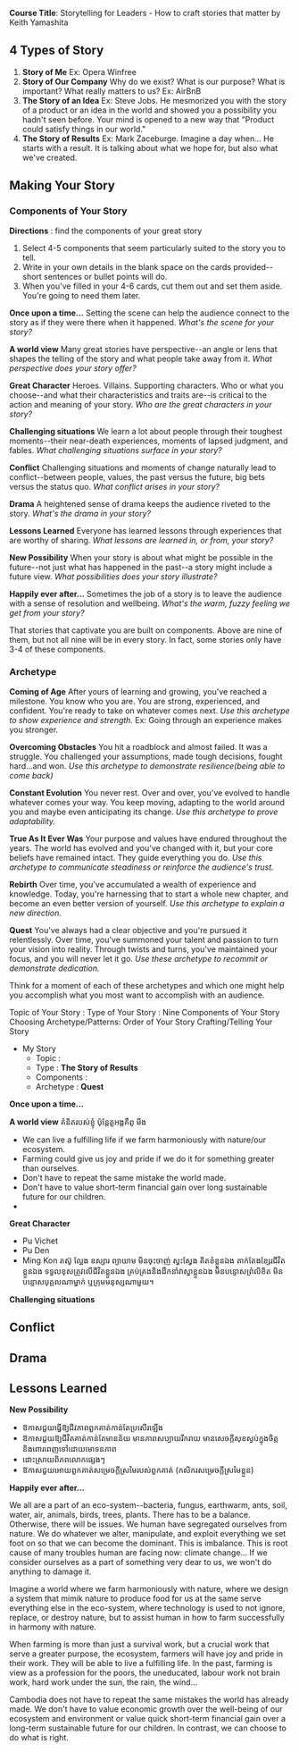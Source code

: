 **Course Title**: Storytelling for Leaders - How to craft stories that matter by Keith Yamashita

## 4 Types of Story
1. **Story of Me**
Ex: Opera Winfree
2. **Story of Our Company**
Why do we exist? 
What is our purpose?
What is important?
What really matters to us? 
Ex: AirBnB
3. **The Story of an Idea**
Ex: Steve Jobs. He mesmorized you with the story of a product or an idea in the world and showed you a possibility you hadn't seen before. Your mind is opened to a new way that "Product could satisfy things in our world." 
4.  **The Story of Results**
Ex: Mark Zaceburge.
Imagine a day when...
He starts with a result. It is talking about what we hope for, but also what we've created. 

## Making Your Story
### Components of Your Story
**Directions** : find the components of your great story
1. Select 4-5 components that seem particularly suited to the story you to tell.
2. Write in your own details in the blank space  on the cards provided--short sentences or bullet points will do. 
3. When you've filled in your 4-6 cards, cut them out and set them aside. You're going to need them later. 

**Once upon a time...**
Setting the scene can help the audience connect to the story as if they were there when it happened. *What's the scene for your story?*

**A world view**
Many great stories have perspective--an angle or lens that shapes the telling of the story and what people take away from it. *What perspective does your story offer?*

**Great Character**
Heroes. Villains. Supporting characters. Who or what you choose--and what their characteristics and traits are--is critical to the action and meaning of your story. *Who are the great characters in your story?*

**Challenging situations**
We learn a lot about people through their toughest moments--their near-death experiences, moments of lapsed judgment, and fables. *What challenging situations surface in your story?*

**Conflict**
Challenging situations and moments of change naturally lead to conflict--between people, values, the past versus the future, big bets versus the status quo. *What conflict arises in your story?*

**Drama**
A heightened sense of drama keeps the audience riveted to the story. *What's the drama in your story?*

**Lessons Learned**
Everyone has learned lessons through experiences that are worthy of sharing. *What lessons are learned in, or from, your story?*

**New Possibility**
When your story is about what might be possible in the future--not just what has happened in the past--a story might include a future view. *What possibilities does your story illustrate?*

**Happily ever after...**
Sometimes the job of a story is to leave the audience with a sense of resolution and wellbeing. *What's the warm, fuzzy feeling we get from your story?*

That stories that captivate you are built on components. Above are nine of them, but not all nine will be in every story. In fact, some stories only have 3-4 of these components.  

### Archetype
**Coming of Age**
After yours of learning and growing, you've reached a milestone. You know who you are. You are strong, experienced, and confident. You're ready to take on whatever comes next. *Use this archetype to show experience and strength.*
Ex: Going through an experience makes you stronger. 

**Overcoming Obstacles**
You hit a roadblock and almost failed. It was a struggle. You challenged your assumptions, made tough decisions, fought hard...and won. *Use this archetype to demonstrate resilience(being able to come back)*

**Constant Evolution**
You never rest. Over and over, you've evolved to handle whatever comes your way. You keep moving, adapting to the world around you and maybe even anticipating its change. *Use this archetype to prove adaptability.*

**True As It Ever Was**
Your purpose and values have endured throughout the years. The world has evolved and you've changed with it, but your core beliefs have remained intact. They guide everything you do. *Use this archetype to communicate steadiness or reinforce the audience's trust.*

**Rebirth**
Over time, you've accumulated a wealth of experience and knowledge. Today, you're harnessing that to start a whole new chapter, and become an even better version of yourself. *Use this archetype to explain a new direction.*

**Quest**
You've always had a clear objective and you're pursued it relentlessly. Over time, you've summoned your talent and passion to turn your vision into reality. Through twists and turns, you've maintained your focus, and you will never let it go. *Use these archetype to recommit or demonstrate dedication.*

Think for a moment of each of these archetypes and which one might help you accomplish what you most want to accomplish with an audience. 


Topic of Your Story : 
Type of Your Story : 
Nine Components of Your Story
Choosing Archetype/Patterns: 
Order of Your Story
Crafting/Telling Your Story

- My Story
	- Topic : 
	- Type : **The Story of Results**
	- Components : 
	- Archetype :  **Quest**

**Once upon a time...**


**A world view**
គំនិតរបស់ខ្ញុំ ប៉ុន្តែតួអង្គគឺពូ មីង
- We can live a fulfilling life if we farm harmoniously with nature/our ecosystem. 
- Farming could give us joy and pride if we do it for something greater than ourselves. 
- Don't have to repeat the same mistake the world made.
- Don't have to value short-term financial gain over long sustainable future for our children.
- 

**Great Character**
-  Pu Vichet
- Pu Den
- Ming Kon
តស៊ូ ល្អែង ឧស្សារ ព្យាយាម មិនចុះចាញ់ ស្វះស្វែង គិតខំខ្លួនឯង តាក់តែងខ្សែរជីវិតខ្លួនឯង ទទួលខុសត្រូវលើជីវិតខ្លួនឯង គ្រប់គ្រងនិងដឹកនាំវាស្នាខ្លួនឯង មិនបន្ទោសព្រំលិខិត មិនបន្ទោសបុគ្គលណាម្នាក់ ឬក្រុមមនុស្សណាមួយ។

**Challenging situations**


**Conflict**
- 

**Drama**
- 

**Lessons Learned**
- 

**New Possibility**
- ឱកាសជួយធ្វើឱ្យជីវភាពពួកគាត់កាន់តែប្រសើរឡើង
- ឱកាសជួយឱ្យជីវិតគាត់កាន់តែមានន័យ មានភាពសប្បាយរីករាយ មានសេចក្តីសុខស្ងប់ក្នុងចិត្ត និងពោរពេញទៅដោយមោទនភាព
- ដោះស្រាយពិភពលោកផ្សេងៗ
- ឱកាសជួយអោយពួកគាត់សម្រេចក្តីស្រមៃរបស់ពួកគាត់ (កសិករសម្រេចក្តីស្រមៃខ្លួន)

**Happily ever after...**



We all are a part of an eco-system--bacteria, fungus, earthwarm, ants, soil, water, air, animals, birds, trees, plants. There has to be a balance. Otherwise, there will be issues. We human have segregated ourselves from nature. We do whatever we alter, manipulate, and exploit everything we set foot on so that we can become the dominant. This is imbalance. This is root cause of many troubles human are facing now: climate change... If we consider ourselves as a part of something very dear to us, we won't do anything to damage it. 

Imagine a world where we farm harmoniously with nature, where we design a system that mimik nature to produce food for us at the same serve everything else in the eco-system, where technology is used to not ignore, replace, or destroy nature, but to assist human in how to farm successfully in harmony with nature. 

When farming is more than just a survival work, but a crucial work that serve a greater purpose, the ecosystem, farmers will have joy and pride in their work. They will be able to live a fulfilling life. In the past, farming is view as a profession for the poors, the uneducated, labour work not brain work, hard work under the sun, the rain, the wind...

Cambodia does not have to repeat the same mistakes the world has already made. We don't have to value economic growth over the well-being of our ecosystem and environment or value quick short-term financial gain over a long-term sustainable future for our children. In contrast, we can choose to do what is right.